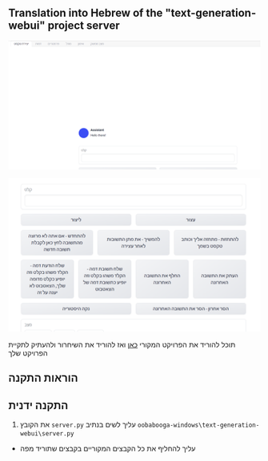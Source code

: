## Translation into Hebrew of the "text-generation-webui" project server


![Image1](2.png)

![Image1](1.png)

תוכל להוריד את הפרויקט המקורי [כאן](https://github.com/oobabooga/text-generation-webui)
ואז להוריד את השיחרור ולהעתיק לתקיית הפרויקט שלך

## הוראות התקנה
  ## התקנה ידנית
1. את הקובץ  `server.py` עליך לשים בנתיב `oobabooga-windows\text-generation-webui\server.py`
- עליך להחליף את כל הקבצים המקוריים בקבצים שתוריד מפה
